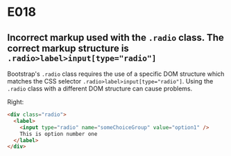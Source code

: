 # E018
## Incorrect markup used with the `.radio` class. The correct markup structure is `.radio>label>input[type="radio"]`
Bootstrap's `.radio` class requires the use of a specific DOM structure which matches the CSS selector `.radio>label>input[type="radio"]`. Using the `.radio` class with a different DOM structure can cause problems.

Right:
```html
<div class="radio">
  <label>
    <input type="radio" name="someChoiceGroup" value="option1" />
    This is option number one
  </label>
</div>
```